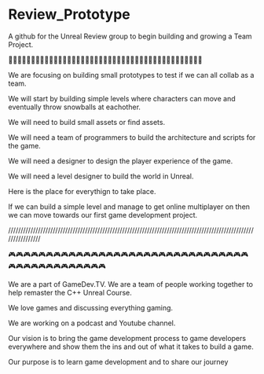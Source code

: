 # Review_Prototype
A github for the Unreal Review group to begin building and growing a Team Project.

🔧🔧🔧🔧🔧🔧🔧🔧🔧🔧🔧🔧🔧🔧🔧🔧🔧🔧🔧🔧🔧🔧🔧🔧🔧🔧🔧🔧🔧🔧🔧🔧🔧🔧🔧🔧🔧🔧🔧🔧🔧🔧🔧

We are focusing on building small prototypes to test if we can all collab as a team.

We will start by building simple levels where characters can move and eventually throw snowballs at eachother.

We will need to build small assets or find assets.

We will need a team of programmers to build the architecture and scripts for the game.

We will need a designer to design the player experience of the game.

We will need a level designer to build the world in Unreal.

Here is the place for everythign to take place.

If we can build a simple level and manage to get online multiplayer on then we can move towards our first game development project.

////////////////////////////////////////////////////////////////////////////////////////////////////////////////

🎮🎮🎮🎮🎮🎮🎮🎮🎮🎮🎮🎮🎮🎮🎮🎮🎮🎮🎮🎮🎮🎮🎮🎮🎮🎮🎮🎮🎮🎮🎮🎮🎮🎮🎮🎮🎮🎮🎮🎮🎮🎮🎮🎮🎮

We are a part of GameDev.TV. We are a team of people working together to help remaster the C++ Unreal Course.

We love games and discussing everything gaming. 

We are working on a podcast and Youtube channel.

Our vision is to bring the game development process to game developers everywhere and show them the ins and out of what 
it takes to build a game.

Our purpose is to learn game development and to share our journey


